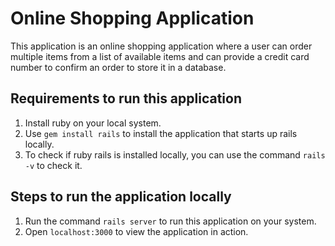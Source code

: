 # Online Shopping Application

This application is an online shopping application where a user can order multiple items from a list of available items and can provide a credit card number to confirm an order to store it in a database.

## Requirements to run this application

1. Install ruby on your local system.
2. Use `gem install rails` to install the application that starts up rails locally.
3. To check if ruby rails is installed locally, you can use the command `rails -v` to check it.

## Steps to run the application locally

1. Run the command `rails server` to run this application on your system.
2. Open `localhost:3000` to view the application in action.
